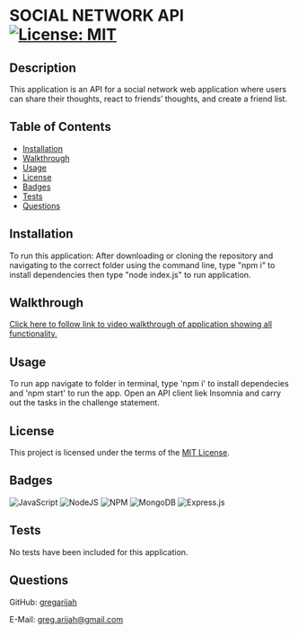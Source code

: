 # SOCIAL NETWORK API	[![License: MIT](https://img.shields.io/badge/License-MIT-yellow.svg)](https://choosealicense.com/licenses/mit/)

## Description

This application is an API for a social network web application where users can share their thoughts, react to friends’ thoughts, and create a friend list. 

## Table of Contents

- [Installation](#installation)
- [Walkthrough](#walkthrough)
- [Usage](#usage)
- [License](#license)
- [Badges](#badges)
- [Tests](#tests)
- [Questions](#questions)


## Installation

To run this application:  After downloading or cloning the repository and navigating to the correct folder using the command line, type "npm i" to install dependencies then type  "node index.js"  to run application.

## Walkthrough

[Click here to follow link to video walkthrough of application showing all functionality.](https://drive.google.com/file/d/1O5bkMyDxcedYVh68AweOTNSoN9TJyCBz/view)
## Usage

To run app navigate to folder in terminal, type 'npm i' to install dependecies and 'npm start' to run the app.
Open an API client liek Insomnia and carry out the tasks in the challenge statement.

## License

This project is licensed under the terms of the [MIT License](https://choosealicense.com/licenses/mit/).

## Badges

![JavaScript](https://img.shields.io/badge/javascript-%23323330.svg?style=for-the-badge&logo=javascript&logoColor=%23F7DF1E) ![NodeJS](https://img.shields.io/badge/node.js-6DA55F?style=for-the-badge&logo=node.js&logoColor=white) ![NPM](https://img.shields.io/badge/NPM-%23000000.svg?style=for-the-badge&logo=npm&logoColor=white) ![MongoDB](https://img.shields.io/badge/MongoDB-%234ea94b.svg?style=for-the-badge&logo=mongodb&logoColor=white) ![Express.js](https://img.shields.io/badge/express.js-%23404d59.svg?style=for-the-badge&logo=express&logoColor=%2361DAFB) 

## Tests

No tests have been included for this application.

## Questions

GitHub: [gregarijah](https://github.com/gregarijah) 

E-Mail: [greg.arijah@gmail.com](mailto:greg.arijah@gmail.com)

